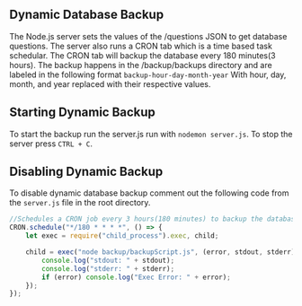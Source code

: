 ## Dynamic Database Backup
The Node.js server sets the values of the /questions JSON to get database questions. The server also runs a CRON tab which is a time based task schedular. The CRON tab will backup the database every 180 minutes(3 hours). The backup happens in the /backup/backups directory and are labeled in the following format
`backup-hour-day-month-year`
With hour, day, month, and year replaced with their respective values.

## Starting Dynamic Backup
To start the backup run the server.js run with `nodemon server.js`.
To stop the server press `CTRL + C`.

## Disabling Dynamic Backup
To disable dynamic database backup comment out the following code from the `server.js` file in the root directory.
```javascript
//Schedules a CRON job every 3 hours(180 minutes) to backup the database to the backups folder.
CRON.schedule("*/180 * * * *", () => {
    let exec = require("child_process").exec, child;

    child = exec("node backup/backupScript.js", (error, stdout, stderr) => {
        console.log("stdout: " + stdout);
        console.log("stderr: " + stderr);
        if (error) console.log("Exec Error: " + error);
    });
});
```
